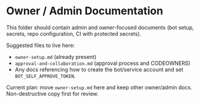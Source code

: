# Owner / Admin Documentation

This folder should contain admin and owner-focused documents (bot setup, secrets, repo configuration, CI with protected secrets).

Suggested files to live here:
- `owner-setup.md` (already present)
- `approval-and-collaboration.md` (approval process and CODEOWNERS)
- Any docs referencing how to create the bot/service account and set `BOT_SELF_APPROVE_TOKEN`.

Current plan: move `owner-setup.md` here and keep other owner/admin docs. Non-destructive copy first for review.

